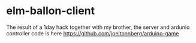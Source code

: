 # elm-ballon-client
The result of a 1day hack together with my brother, the server and ardunio controller code is here https://github.com/joeltonnberg/arduino-game
